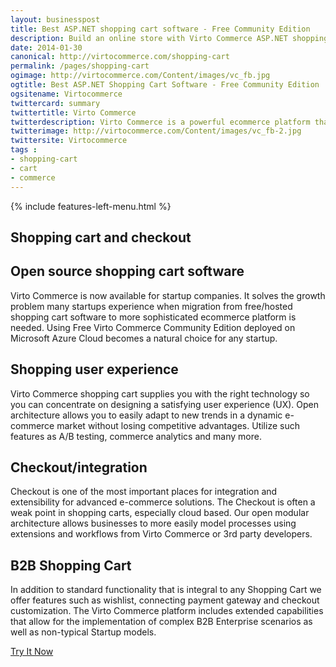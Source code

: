 ```yaml
---
layout: businesspost
title: Best ASP.NET shopping cart software - Free Community Edition
description: Build an online store with Virto Commerce ASP.NET shopping cart software. Benefit from an open source shopping cart software that has every feature you need.
date: 2014-01-30
canonical: http://virtocommerce.com/shopping-cart
permalink: /pages/shopping-cart
ogimage: http://virtocommerce.com/Content/images/vc_fb.jpg
ogtitle: Best ASP.NET Shopping Cart Software - Free Community Edition
ogsitename: Virtocommerce
twittercard: summary
twittertitle: Virto Commerce
twitterdescription: Virto Commerce is a powerful ecommerce platform that includes everything you need to create an online store and sell online. Try it free with Free Community License
twitterimage: http://virtocommerce.com/Content/images/vc_fb-2.jpg
twittersite: Virtocommerce
tags : 
- shopping-cart
- cart
- commerce
---
```


<article role="main" class="main">
	<div class="business-features clearfix __responsive">
		{% include features-left-menu.html %}
		<div class="business-cnt">
			<div class="head __cart">
				<h1 class="title">Shopping cart and checkout</h1>
			</div>
			<h2 class="sub-title">Open source shopping cart software</h2>
			<p class="text">Virto Commerce is now available for startup companies. It solves the growth problem many startups experience when migration from free/hosted shopping cart software to more sophisticated ecommerce platform is needed. Using Free Virto Commerce Community Edition deployed on Microsoft Azure Cloud becomes a natural choice for any startup.</p>
			<h2 class="sub-title">Shopping user experience</h2>
			<p class="text">Virto Commerce shopping cart supplies you with the right technology so you can concentrate on designing a satisfying user experience (UX). Open architecture allows you to easily adapt to new trends in a dynamic e-commerce market without losing competitive advantages. Utilize such features as A/B testing, commerce analytics and many more.</p>
			<h2 class="sub-title">Checkout/integration</h2>
			<p class="text">Checkout is one of the most important places for integration and extensibility for advanced e-commerce solutions. The Checkout is often a weak point in shopping carts, especially cloud based. Our open modular architecture allows businesses to more easily model processes using extensions and workflows from Virto Commerce or 3rd party developers.</p>
			<h2 class="sub-title">B2B Shopping Cart</h2>
			<p class="text">In addition to standard functionality that is integral to any Shopping Cart we offer features such as wishlist, connecting payment gateway and checkout customization. The Virto Commerce platform includes extended capabilities that allow for the implementation of complex B2B Enterprise scenarios as well as non-typical Startup models.</p>
			<div class="buttons columns">
				<div class="column">
					<a class="button fill" href="/try-now">Try It Now</a>
				</div>
			</div>
		</div>
	</div>
</article>
